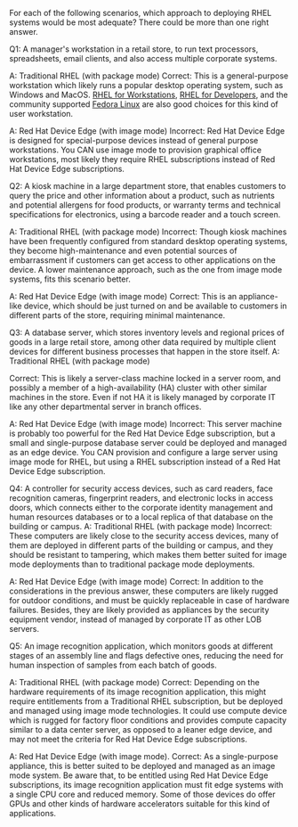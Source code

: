 For each of the following scenarios, which approach to deploying RHEL systems would be most adequate?
There could be more than one right answer.

Q1: A manager's workstation in a retail store, to run text processors, spreadsheets, email clients, and also access multiple corporate systems.

A: Traditional RHEL (with package mode)
Correct: This is a general-purpose workstation which likely runs a popular desktop operating system, such as Windows and MacOS.
<a href="https://www.redhat.com/en/technologies/linux-platforms/enterprise-linux/workstations" target="_blank">RHEL for Workstations</a>, <a href="https://www.redhat.com/en/technologies/linux-platforms/enterprise-linux/red-hat-enterprise-linux-for-developers" target="_blank">RHEL for Developers</a>, and the community supported <a href="https://fedoraproject.org" target="_blank">Fedora Linux</a> are also good choices for this kind of user workstation.

A: Red Hat Device Edge (with image mode)
Incorrect: Red Hat Device Edge is designed for special-purpose devices instead of general purpose workstations.
You CAN use image mode to provision graphical office workstations, most likely they require RHEL subscriptions instead of Red Hat Device Edge subscriptions.

Q2: A kiosk machine in a large department store, that enables customers to query the price and other information about a product, such as nutrients and potential allergens for food products, or warranty terms and technical specifications for electronics, using a barcode reader and a touch screen.

A: Traditional RHEL (with package mode)
Incorrect: Though kiosk machines have been frequently configured from standard desktop operating systems, they become high-maintenance and even potential sources of embarrassment if customers can get access to other applications on the device.
A lower maintenance approach, such as the one from image mode systems, fits this scenario better.

A: Red Hat Device Edge (with image mode)
Correct: This is an appliance-like device, which should be just turned on and be available to customers in different parts of the store, requiring minimal maintenance.

Q3: A database server, which stores inventory levels and regional prices of goods in a large retail store, among other data required by multiple client devices for different business processes that happen in the store itself.
A: Traditional RHEL (with package mode)

Correct: This is likely a server-class machine locked in a server room, and possibly a member of a high-availability (HA) cluster with other similar machines in the store.
Even if not HA it is likely managed by corporate IT like any other departmental server in branch offices.

A: Red Hat Device Edge (with image mode)
Incorrect: This server machine is probably too powerful for the Red Hat Device Edge subscription, but a small and single-purpose database server could be deployed and managed as an edge device.
You CAN provision and configure a large server using image mode for RHEL, but using a RHEL subscription instead of a Red Hat Device Edge subscription.

Q4: A controller for security access devices, such as card readers, face recognition cameras, fingerprint readers, and electronic locks in access doors, which connects either to the corporate identity management and human resources databases or to a local replica of that database on the building or campus.
A: Traditional RHEL (with package mode)
Incorrect: These computers are likely close to the security access devices, many of them are deployed in different parts of the building or campus, and they should be resistant to tampering, which makes them better suited for image mode deployments than to traditional package mode deployments.

A: Red Hat Device Edge (with image mode)
Correct: In addition to the considerations in the previous answer, these computers are likely rugged for outdoor conditions, and must be quickly replaceable in case of hardware failures.
Besides, they are likely provided as appliances by the security equipment vendor, instead of managed by corporate IT as other LOB servers.

Q5: An image recognition application, which monitors goods at different stages of an assembly line and flags defective ones, reducing the need for human inspection of samples from each batch of goods.

A: Traditional RHEL (with package mode)
Correct: Depending on the hardware requirements of its image recognition application, this might require entitlements from a Traditional RHEL subscription, but be deployed and managed using image mode technologies.
It could use compute device which is rugged for factory floor conditions and provides compute capacity similar to a data center server, as opposed to a leaner edge device, and may not meet the criteria for Red Hat Device Edge subscriptions.

A: Red Hat Device Edge (with image mode).
Correct: As a single-purpose appliance, this is better suited to be deployed and managed as an image mode system.
Be aware that, to be entitled using Red Hat Device Edge subscriptions, its image recognition application must fit edge systems with a single CPU core and reduced memory.
Some of those devices do offer GPUs and other kinds of hardware accelerators suitable for this kind of applications.
